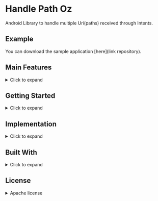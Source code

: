 # Handle Path Oz

Android Library to handle multiple Uri(paths) received through Intents.

## Example
You can download the sample application [here](link repository).

## Main Features
<details>
  <summary markdown="span">Click to expand</summary>

  ```Add features```
  
</details>

## Getting Started
<details>
  <summary markdown="span">Click to expand</summary>
  
  ### Installation 
  ```Add to gradle```
  
  ### Usage
  ```Any config```
  
</details>

## Implementation
<details>
  <summary markdown="span">Click to expand</summary>
  
  ```Codes here```
  
</details>

## Built With

<details>
  <summary markdown="span">Click to expand</summary>
  
  * [Android Studio 4.0](https://developer.android.com/studio)
  
</details>


## License
<details>
  <summary markdown="span">Apache license</summary>
  
Copyright (C) 2020 HandlePathOz

Licensed under the Apache License, Version 2.0 (the "License");
you may not use this file except in compliance with the License.
You may obtain a copy of the License at

   http://www.apache.org/licenses/LICENSE-2.0

Unless required by applicable law or agreed to in writing, software
distributed under the License is distributed on an "AS IS" BASIS,
WITHOUT WARRANTIES OR CONDITIONS OF ANY KIND, either express or implied.
See the License for the specific language governing permissions and
limitations under the License.

  * [Apache License 2.0](gitresources/LICENSE.md)
</details>
